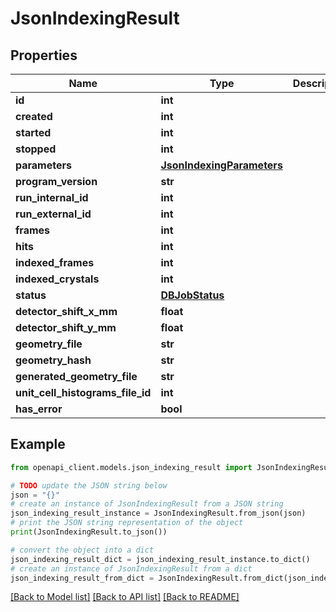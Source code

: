# JsonIndexingResult


## Properties

Name | Type | Description | Notes
------------ | ------------- | ------------- | -------------
**id** | **int** |  | 
**created** | **int** |  | 
**started** | **int** |  | [optional] 
**stopped** | **int** |  | [optional] 
**parameters** | [**JsonIndexingParameters**](JsonIndexingParameters.md) |  | 
**program_version** | **str** |  | 
**run_internal_id** | **int** |  | 
**run_external_id** | **int** |  | 
**frames** | **int** |  | 
**hits** | **int** |  | 
**indexed_frames** | **int** |  | 
**indexed_crystals** | **int** |  | 
**status** | [**DBJobStatus**](DBJobStatus.md) |  | 
**detector_shift_x_mm** | **float** |  | [optional] 
**detector_shift_y_mm** | **float** |  | [optional] 
**geometry_file** | **str** |  | 
**geometry_hash** | **str** |  | 
**generated_geometry_file** | **str** |  | 
**unit_cell_histograms_file_id** | **int** |  | [optional] 
**has_error** | **bool** |  | 

## Example

```python
from openapi_client.models.json_indexing_result import JsonIndexingResult

# TODO update the JSON string below
json = "{}"
# create an instance of JsonIndexingResult from a JSON string
json_indexing_result_instance = JsonIndexingResult.from_json(json)
# print the JSON string representation of the object
print(JsonIndexingResult.to_json())

# convert the object into a dict
json_indexing_result_dict = json_indexing_result_instance.to_dict()
# create an instance of JsonIndexingResult from a dict
json_indexing_result_from_dict = JsonIndexingResult.from_dict(json_indexing_result_dict)
```
[[Back to Model list]](../README.md#documentation-for-models) [[Back to API list]](../README.md#documentation-for-api-endpoints) [[Back to README]](../README.md)



